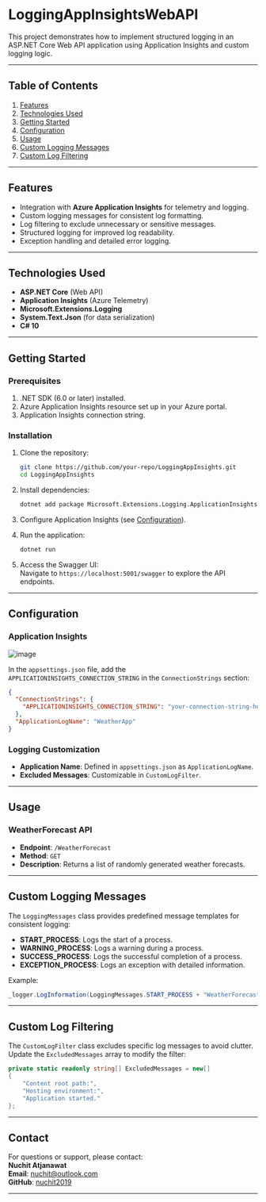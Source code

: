 
# LoggingAppInsightsWebAPI

This project demonstrates how to implement structured logging in an ASP.NET Core Web API application using Application Insights and custom logging logic. 

---

## Table of Contents

1. [Features](#features)  
2. [Technologies Used](#technologies-used)  
3. [Getting Started](#getting-started)  
4. [Configuration](#configuration)  
5. [Usage](#usage)  
6. [Custom Logging Messages](#custom-logging-messages)  
7. [Custom Log Filtering](#custom-log-filtering)  

---

## Features

- Integration with **Azure Application Insights** for telemetry and logging.
- Custom logging messages for consistent log formatting.
- Log filtering to exclude unnecessary or sensitive messages.
- Structured logging for improved log readability.
- Exception handling and detailed error logging.

---

## Technologies Used

- **ASP.NET Core** (Web API)
- **Application Insights** (Azure Telemetry)
- **Microsoft.Extensions.Logging**
- **System.Text.Json** (for data serialization)
- **C# 10**

---

## Getting Started

### Prerequisites

1. .NET SDK (6.0 or later) installed.
2. Azure Application Insights resource set up in your Azure portal.
3. Application Insights connection string.

### Installation

1. Clone the repository:  
   ```bash
   git clone https://github.com/your-repo/LoggingAppInsights.git
   cd LoggingAppInsights
   ```

2. Install dependencies:  
   ```bash       
   dotnet add package Microsoft.Extensions.Logging.ApplicationInsights --version 2.22.0
   ```


3. Configure Application Insights (see [Configuration](#configuration)).

4. Run the application:  
   ```bash
   dotnet run
   ```

5. Access the Swagger UI:  
   Navigate to `https://localhost:5001/swagger` to explore the API endpoints.

---

## Configuration

### Application Insights

![image](https://github.com/user-attachments/assets/1a85c269-a2f1-47d2-a062-7118cea8d072)

In the `appsettings.json` file, add the `APPLICATIONINSIGHTS_CONNECTION_STRING` in the `ConnectionStrings` section:

```json
{
  "ConnectionStrings": {
    "APPLICATIONINSIGHTS_CONNECTION_STRING": "your-connection-string-here"
  },
  "ApplicationLogName": "WeatherApp"
}
```

### Logging Customization

- **Application Name**: Defined in `appsettings.json` as `ApplicationLogName`.
- **Excluded Messages**: Customizable in `CustomLogFilter`.

---

## Usage

### WeatherForecast API

- **Endpoint**: `/WeatherForecast`
- **Method**: `GET`
- **Description**: Returns a list of randomly generated weather forecasts.

---

## Custom Logging Messages

The `LoggingMessages` class provides predefined message templates for consistent logging:

- **START_PROCESS**: Logs the start of a process.  
- **WARNING_PROCESS**: Logs a warning during a process.  
- **SUCCESS_PROCESS**: Logs the successful completion of a process.  
- **EXCEPTION_PROCESS**: Logs an exception with detailed information.  

Example:
```csharp
_logger.LogInformation(LoggingMessages.START_PROCESS + "WeatherForecast Request started.");
```

---

## Custom Log Filtering

The `CustomLogFilter` class excludes specific log messages to avoid clutter. Update the `ExcludedMessages` array to modify the filter:

```csharp
private static readonly string[] ExcludedMessages = new[]
{
    "Content root path:",
    "Hosting environment:",
    "Application started."
};
```

---

## Contact

For questions or support, please contact:  
**Nuchit Atjanawat**  
**Email**: nuchit@outlook.com  
**GitHub**: [nuchit2019](https://github.com/nuchit2019)

--- 
 
